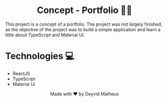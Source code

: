 <h1 align="center"> Concept - Portfolio 🙇‍♂️ </h1>

This project is a concept of a portfolio. The project was not largely finished, as the objective of the project was to build a simple application and learn a little about TypeScript and Material UI.


# Technologies 💻
* ReactJS
* TypeScript
* Material Ui

<p align="center">
  Made with ❤️ by Deyvid Matheus
</p>
